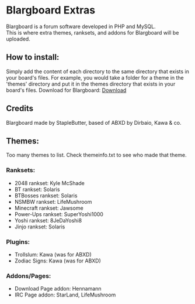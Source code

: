 # Blargboard Extras

Blargboard is a forum software developed in PHP and MySQL.  
This is where extra themes, ranksets, and addons for Blargboard will be uploaded.  
## How to install:  
Simply add the content of each directory to the same directory that exists in your board's files. For example, you would take a folder for a theme in the 'themes' directory and put it in the themes directory that exists in your board's files.
Download for Blargboard: [Download](http://github.com/StapleButter/Blargboard/)

## Credits  
Blargboard made by StapleButter, based of ABXD by Dirbaio, Kawa & co.

## Themes:  
Too many themes to list. Check themeinfo.txt to see who made that theme.  

### Ranksets:  

- 2048 rankset: Kyle McShade  
- BT rankset: Solaris  
- BTBosses rankset: Solaris  
- NSMBW rankset: LifeMushroom  
- Minecraft rankset: Jawsome  
- Power-Ups rankset: SuperYoshi1000  
- Yoshi rankset: 8JeDaYoshi8  
- Jinjo rankset: Solaris  

### Plugins:  

- Trollslum: Kawa (was for ABXD)  
- Zodiac Signs: Kawa (was for ABXD)  

### Addons/Pages:  
- Download Page addon: Hennamann  
- IRC Page addon: StarLand, LifeMushroom  
